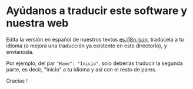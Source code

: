 # Ayúdanos a traducir este software y nuestra web

Edita la versión en español de nuestros textos [es.i18n.json](es.i18n.json), tradúcela a tu idioma (o mejora una traducción ya existente en este directorio), y envíanosla.

Por ejemplo, del par `"Home": "Inicio"`, solo deberías truducir la segunda parte, es decir, "Inicio" a tu idioma y así con el resto de pares.

Gracias !
